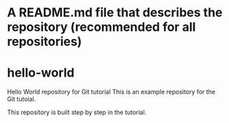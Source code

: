# A README.md file that describes the repository (recommended for all repositories)
# hello-world
Hello World repository for Git tutorial
This is an example repository for the Git tutoial.

This repository is built step by step in the tutorial.